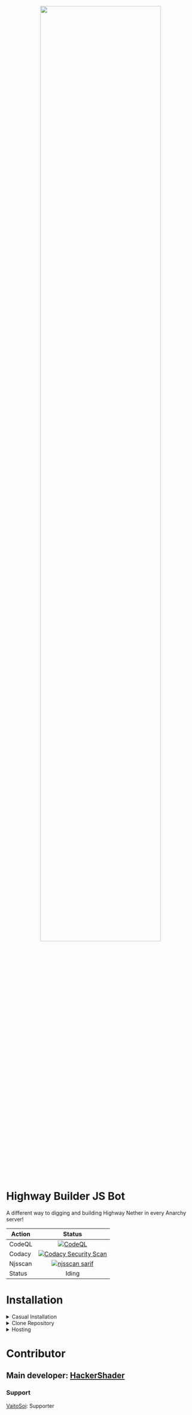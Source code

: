 <p align="center">
    <img src="https://cdn.discordapp.com/attachments/745095165554851922/978514447716990976/unknown.png" style="width: 80%">
</p>

# **Highway Builder JS Bot**

A different way to digging and building Highway Nether in every Anarchy server!

| Action |                                                                                        Status                                                                                         |
|--------|:-------------------------------------------------------------------------------------------------------------------------------------------------------------------------------------:|
| CodeQL |  [![CodeQL](https://github.com/HackerShader/HighwayBot/actions/workflows/codeql.yml/badge.svg?branch=main)](https://github.com/HackerShader/HighwayBot/actions/workflows/codeql.yml)  |
| Codacy | [![Codacy Security Scan](https://github.com/HackerShader/HighwayBot/actions/workflows/codacy.yml/badge.svg)](https://github.com/HackerShader/HighwayBot/actions/workflows/codacy.yml) |
| Njsscan |  [![njsscan sarif](https://github.com/HackerShader/HighwayBot/actions/workflows/njsscan.yml/badge.svg)](https://github.com/HackerShader/HighwayBot/actions/workflows/njsscan.yml)     |
| Status |                                                                                    Iding                                                                                     |

# Installation

<details> 
    <summary>Casual Installation</summary>

> Rewriting...

</details>

<details> 
    <summary>Clone Repository</summary>
Type this command into terminal (require git: https://git-scm.com/)

```
git clone https://github.com/HackerShader/HighwayBot.git
```

</details>

<details>
    <summary>Hosting</summary>

### Heroku method

> Go to [Heroku](https://www.heroku.com) Website

> Create an account

> Create an app in dashboard

> Go to the app/Deploy

> Push the Source code of highwaybot to your **private repository**
>> IF you don't have github account, create them and repository with option: **private**

> Follow this table

| Action                 |                     Status                      |
|-------------------|:-----------------------------------------------:|
||

> Create "Procfile" in your repository

> Input "worker node ./index.js" in Procfile

> Go to resources pages and

</details>

# Contributor

## Main developer: [HackerShader](https://github.com/HackerShader)

### Support

[VaitoSoi](https://github.com/VaitoSoi): Supporter



